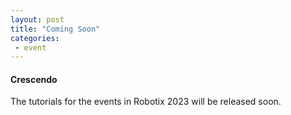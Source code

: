 ```yaml
---
layout: post
title: "Coming Soon"
categories:
 - event
---
```


#### Crescendo

The tutorials for the events in Robotix 2023 will be released soon.
